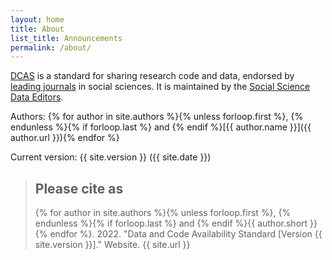 ```yaml
---
layout: home
title: About
list_title: Announcements
permalink: /about/
---
```

[DCAS](/) is a standard for sharing research code and data, endorsed by [leading journals](/journals) in social sciences. It is maintained by the [Social Science Data Editors]().

Authors: {% for author in site.authors %}{% unless forloop.first %}, {% endunless %}{% if forloop.last %} and {% endif %}[{{ author.name }}]({{ author.url }}){% endfor %}

Current version: {{ site.version }} ({{ site.date }})

> ## Please cite as
> {% for author in site.authors %}{% unless forloop.first %}, {% endunless %}{% if forloop.last %} and {% endif %}{{ author.short }}{% endfor %}. 2022. "Data and Code Availability Standard [Version {{ site.version }}]." Website. {{ site.url }}
